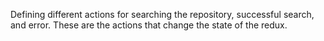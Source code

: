 Defining different actions for searching the repository, successful search, and error. These are the actions that change the state of the redux.
